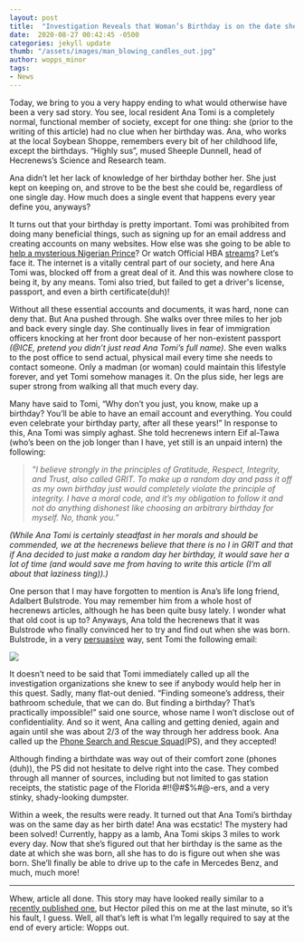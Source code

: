 ```yaml
---
layout: post
title:  "Investigation Reveals that Woman’s Birthday is on the date she was born"
date:  2020-08-27 00:42:45 -0500
categories: jekyll update
thumb: "/assets/images/man_blowing_candles_out.jpg"
author: wopps_minor
tags:
- News
---
```


Today, we bring to you a very happy ending to what would otherwise have been a very sad story. You see, local resident Ana Tomi is a completely normal, functional member of society, except for one thing: she (prior to the writing of this article) had no clue when her birthday was. Ana, who works at the local Soybean Shoppe, remembers every bit of her childhood life, except the birthdays. “Highly sus”, mused Sheeple Dunnell, head of Hecrenews’s Science and Research team. 

Ana didn’t let her lack of knowledge of her birthday bother her. She just kept on keeping on, and strove to be the best she could be, regardless of one single day. How much does a single event that happens every year define you, anyways?

It turns out that your birthday is pretty important. Tomi was prohibited from doing many beneficial things, such as signing up for an email address and creating accounts on many websites. How else was she going to be able to [help a mysterious Nigerian Prince](https://hecrenews.github.io/jekyll/update/2020/05/24/man-makes-big-bucks-with-the-help-of-nigerian-prince.html)? Or watch Official HBA [streams](https://hecrenews.github.io/jekyll/update/2020/07/28/hba-begins-livestreaming-on-streaming-juggernaut-twitch.html)? Let’s face it. The internet is a vitally central part of our society, and here Ana Tomi was, blocked off from a great deal of it. And this was nowhere close to being it, by any means. Tomi also tried, but failed to get a driver's license, passport, and even a birth certificate(duh)! 

Without all these essential accounts and documents, it was hard, none can deny that. But Ana pushed through. She walks over three miles to her job and back every single day. She continually lives in fear of immigration officers knocking at her front door because of her non-existent passport *(@ICE, pretend you didn’t just read Ana Tomi’s full name)*. She even walks to the post office to send actual, physical mail every time she needs to contact someone. Only a madman (or woman) could maintain this lifestyle forever, and yet Tomi somehow manages it. On the plus side, her legs are super strong from walking all that much every day.

Many have said to Tomi, “Why don’t you just, you know, make up a birthday? You’ll be able to have an email account and everything. You could even celebrate your birthday party, after all these years!” In response to this, Ana Tomi was simply aghast. She told hecrenews intern Eif al-Tawa (who’s been on the job longer than I have, yet still is an unpaid intern) the following:

> *”I believe strongly in the principles of Gratitude, Respect, Integrity, and Trust, also called GRIT. To make up a random day and pass it off as my own birthday just would completely violate the principle of integrity. I have a moral code, and it’s my obligation to follow it and not do anything dishonest like choosing an arbitrary birthday for myself. No, thank you.”*

*(While Ana Tomi is certainly steadfast in her morals and should be commended, we at the hecrenews believe that there is no I in GRIT and that if Ana decided to just make a random day her birthday, it would save her a lot of time (and would save me from having to write this article (I’m all about that laziness ting)).)*

One person that I may have forgotten to mention is Ana’s life long friend, Adalbert Bulstrode. You may remember him from a whole host of hecrenews articles, although he has been quite busy lately. I wonder what that old coot is up to? Anyways, Ana told the hecrenews that it was Bulstrode who finally convinced her to try and find out when she was born. Bulstrode, in a very [persuasive](https://hecrenews.github.io/jekyll/update/2020/06/20/writing-in-all-caps-found-to-be-more-persuasive.html) way, sent Tomi the following email:

![](https://hecrenews.github.io/assets/images/adalbert_bulstrode_email2.jpeg)

It doesn’t need to be said that Tomi immediately called up all the investigation organizations she knew to see if anybody would help her in this quest. Sadly, many flat-out denied. “Finding someone’s address, their bathroom schedule, that we can do. But finding a birthday? That’s practically impossible!” said one source, whose name I won’t disclose out of confidentiality.  And so it went, Ana calling and getting denied, again and again until she was about 2/3 of the way through her address book. Ana called up the [Phone Search and Rescue Squad](https://hecrenews.github.io/jekyll/update/2020/08/10/phone-on-silent-lost-searchers-cannot-find.html)(PS), and they accepted!

Although finding a birthdate was way out of their comfort zone (phones (duh)), the PS did not hesitate to delve right into the case. They combed through all manner of sources, including but not limited to gas station receipts, the statistic page of the Florida #$!$!@#$%#@-ers, and a very stinky, shady-looking dumpster. 

Within a week, the results were ready. It turned out that Ana Tomi’s birthday was on the same day as her birth date! Ana was ecstatic! The mystery had been solved! Currently, happy as a lamb, Ana Tomi skips 3 miles to work every day. Now that she’s figured out that her birthday is the same as the date at which she was born, all she has to do is figure out when she was born. She’ll finally be able to drive up to the cafe in Mercedes Benz, and much, much more!

---
Whew, article all done. This story may have looked really similar to a [recently published one](https://hecrenews.github.io/jekyll/update/2020/08/26/investigation-reveals-that-woman-was-born-on-her-birthday.html), but Hector piled this on me at the last minute, so it’s his fault, I guess. Well, all that’s left is what I’m legally required to say at the end of every article: Wopps out.

